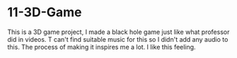 # 11-3D-Game
This is a 3D game project, I made a black hole game just like what professor did in videos.
T can't find suitable music for this so I didn't add any audio to this.
The process of making it inspires me a lot. I like this feeling.